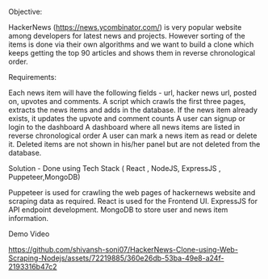 Objective:

HackerNews (https://news.ycombinator.com/) is very popular website among developers for latest news and projects. However sorting of the items is done via their own algorithms and we want to build a clone which keeps getting the top 90 articles and shows them in reverse chronological order. 

Requirements:

Each news item will have the following fields - url, hacker news url, posted on, upvotes and comments. 
A script which crawls the first three pages, extracts the news items and adds in the database. If the news item already exists, it updates the upvote and comment counts
A user can signup or login to the dashboard
A dashboard where all news items are listed in reverse chronological order
A user can mark a news item as read or delete it. Deleted items are not shown in his/her panel but are not deleted from the database.


Solution - Done using  Tech Stack ( React , NodeJS, ExpressJS , Puppeteer,MongoDB)

Puppeteer is used for crawling the web pages of hackernews website and scraping data as required.
React is used for the Frontend UI. ExpressJS for API endpoint development. MongoDB to store user and news item information.

Demo Video

https://github.com/shivansh-soni07/HackerNews-Clone-using-Web-Scraping-Nodejs/assets/72219885/360e26db-53ba-49e8-a24f-2193316b47c2


